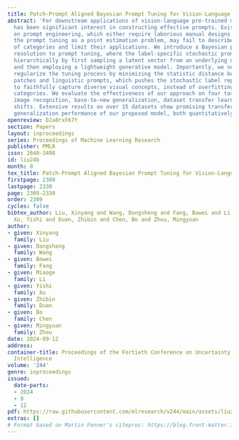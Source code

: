 ```yaml
---
title: Patch-Prompt Aligned Bayesian Prompt Tuning for Vision-Language Models
abstract: 'For downstream applications of vision-language pre-trained models, there
  has been significant interest in constructing effective prompts. Existing works
  on prompt engineering, which either require laborious manual designs or optimize
  the prompt tuning as a point estimation problem, may fail to describe diverse characteristics
  of categories and limit their applications. We introduce a Bayesian probabilistic
  resolution to prompt tuning, where the label-specific stochastic prompts are generated
  hierarchically by first sampling a latent vector from an underlying distribution
  and then employing a lightweight generative model. Importantly, we semantically
  regularize the tuning process by minimizing the statistic distance between the visual
  patches and linguistic prompts, which pushes the stochastic label representations
  to faithfully capture diverse visual concepts, instead of overfitting the training
  categories. We evaluate the effectiveness of our approach on four tasks: few-shot
  image recognition, base-to-new generalization, dataset transfer learning, and domain
  shifts. Extensive results on over 15 datasets show promising transferability and
  generalization performance of our proposed model, both quantitatively and qualitatively.'
openreview: DJa8rxF67Y
section: Papers
layout: inproceedings
series: Proceedings of Machine Learning Research
publisher: PMLR
issn: 2640-3498
id: liu24b
month: 0
tex_title: Patch-Prompt Aligned Bayesian Prompt Tuning for Vision-Language Models
firstpage: 2309
lastpage: 2330
page: 2309-2330
order: 2309
cycles: false
bibtex_author: Liu, Xinyang and Wang, Dongsheng and Fang, Bowei and Li, Miaoge and
  Xu, Yishi and Duan, Zhibin and Chen, Bo and Zhou, Mingyuan
author:
- given: Xinyang
  family: Liu
- given: Dongsheng
  family: Wang
- given: Bowei
  family: Fang
- given: Miaoge
  family: Li
- given: Yishi
  family: Xu
- given: Zhibin
  family: Duan
- given: Bo
  family: Chen
- given: Mingyuan
  family: Zhou
date: 2024-09-12
address:
container-title: Proceedings of the Fortieth Conference on Uncertainty in Artificial
  Intelligence
volume: '244'
genre: inproceedings
issued:
  date-parts:
  - 2024
  - 9
  - 12
pdf: https://raw.githubusercontent.com/mlresearch/v244/main/assets/liu24b/liu24b.pdf
extras: []
# Format based on Martin Fenner's citeproc: https://blog.front-matter.io/posts/citeproc-yaml-for-bibliographies/
---
```

